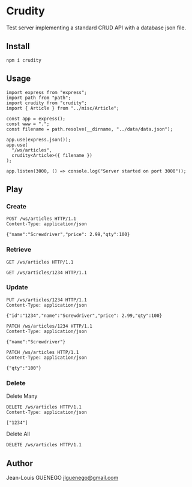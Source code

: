 # Crudity

Test server implementing a standard CRUD API with a database json file.

## Install

```
npm i crudity
```

## Usage

```
import express from "express";
import path from "path";
import crudity from "crudity";
import { Article } from "../misc/Article";

const app = express();
const www = ".";
const filename = path.resolve(__dirname, "../data/data.json");

app.use(express.json());
app.use(
  "/ws/articles",
  crudity<Article>({ filename })
);

app.listen(3000, () => console.log("Server started on port 3000"));
```

## Play

### Create

```
POST /ws/articles HTTP/1.1
Content-Type: application/json

{"name":"Screwdriver","price": 2.99,"qty":100}
```

### Retrieve

```
GET /ws/articles HTTP/1.1
```

```
GET /ws/articles/1234 HTTP/1.1
```

### Update

```
PUT /ws/articles/1234 HTTP/1.1
Content-Type: application/json

{"id":"1234","name":"Screwdriver","price": 2.99,"qty":100}
```

```
PATCH /ws/articles/1234 HTTP/1.1
Content-Type: application/json

{"name":"Screwdriver"}
```

```
PATCH /ws/articles HTTP/1.1
Content-Type: application/json

{"qty":"100"}
```

### Delete

Delete Many
```
DELETE /ws/articles HTTP/1.1
Content-Type: application/json

["1234"]
```

Delete All

```
DELETE /ws/articles HTTP/1.1
```

## Author

Jean-Louis GUENEGO <jlguenego@gmail.com>
